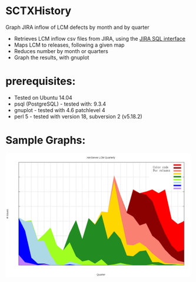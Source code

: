 SCTXHistory
==================
Graph JIRA inflow of LCM defects by month and by quarter
- Retrieves LCM inflow csv files from JIRA, using the [JIRA SQL interface](https://developer.atlassian.com/display/JIRADEV/Database+Schema)
- Maps LCM to releases, following a given map
- Reduces number by month or quarters
- Graph the results, with gnuplot

prerequisites:
==============
- Tested on Ubuntu 14.04
- psql (PostgreSQL) 	- tested with: 9.3.4
- gnuplot 			- tested with 4.6 patchlevel 4
- perl 5 				- tested with version 18, subversion 2 (v5.18.2)

Sample Graphs:
==============
![LCM by quarters](doc/SCTX.byQuarter.png)
